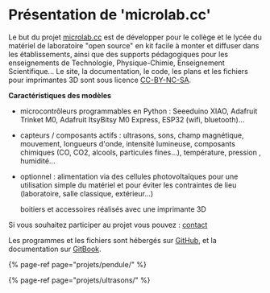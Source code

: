 # Présentation de 'microlab.cc'

Le but du projet [microlab.cc](https://www.microlab.cc) est de développer pour le collège et le lycée du matériel de laboratoire "open source" en kit facile à monter et diffuser dans les établissements, ainsi  que des supports pédagogiques pour les enseignements de Technologie, Physique-Chimie, Enseignement Scientifique... Le site, la documentation, le code, les plans et les fichiers pour imprimantes 3D sont sous licence [CC-BY-NC-SA](http://creativecommons.org/licenses/by-nc-sa/4.0/).

**Caractéristiques des modèles**

* microcontrôleurs programmables en Python : Seeeduino XIAO, Adafruit Trinket M0, Adafruit ItsyBitsy M0 Express, ESP32 \(wifi, bluetooth\)...
* capteurs / composants actifs : ultrasons, sons, champ magnétique, mouvement, longueurs d'onde, intensité lumineuse, composants chimiques \(CO, CO2, alcools, particules fines...\), température, pression , humidité...
* optionnel : alimentation via des cellules photovoltaïques pour une utilisation simple du matériel et pour éviter les contraintes de lieu \(laboratoire, salle classique, extérieur...\)

  boitiers et accessoires réalisés avec une imprimante 3D

Si vous souhaitez participer au projet vous pouvez : [contact](mailto:contact@microlab.cc)

Les programmes et les fichiers sont hébergés sur [GitHub](https://github.com/microlabdotcc), et la documentation sur [GitBook](https://docs.microlab.cc).

{% page-ref page="projets/pendule/" %}

{% page-ref page="projets/ultrasons/" %}









